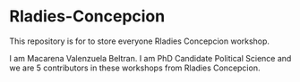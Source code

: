 # Rladies-Concepcion
This repository is for to store everyone Rladies Concepcion workshop.

I am Macarena Valenzuela Beltran. I am PhD Candidate Political Science and we are 5 contributors in these workshops from Rladies Concepcion. 
